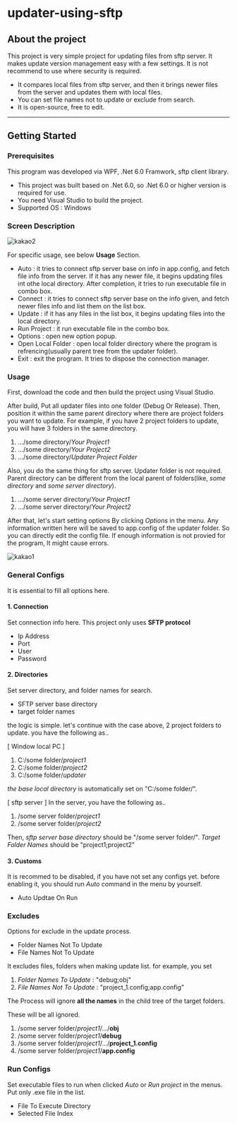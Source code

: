 # updater-using-sftp

## About the project

This project is very simple project for updating files from sftp server.
It makes update version management easy with a few settings.
It is not recommend to use where security is required.

+ It compares local files from sftp server, and then it brings newer files from the server and updates them with local files.
+ You can set file names not to update or exclude from search.
+ It is open-source, free to edit.

---
## Getting Started

### Prerequisites

This program was developed via WPF, .Net 6.0 Framwork, sftp client library.

+ This project was built based on .Net 6.0, so .Net 6.0 or higher version is required for use.
+ You need Visual Studio to build the project.
+ Supported OS : Windows

### Screen Description

![kakao2](https://user-images.githubusercontent.com/92710478/162603839-c111c55d-633e-4706-bc52-7889fc8204d9.png)

For specific usage, see below __Usage__ Section.

+ Auto : it tries to connect sftp server base on info in app.config, and fetch file info from the server. If it has any newer file, it begins updating files int othe local directory. After completion, it tries to run executable file in combo box.
+ Connect : it tries to connect sftp server base on the info given, and fetch newer files info and list them on the list box.
+ Update : if it has any files in the list box, it begins updating files into the local directory.
+ Run Project : it run executable file in the combo box.
+ Options : open new option popup.
+ Open Local Folder : open local folder directory where the program is refrencing(usually parent tree from the updater folder).
+ Exit : exit the program. It tries to dispose the connection manager.

### Usage

First, download the code and then build the project using Visual Studio.

After build, Put all updater files into one folder (Debug Or Release). 
Then, position it within the same parent directory where there are project folders you want to update.
For example, if you have 2 project folders to update, you will have 3 folders in the same directory.

1. .../some directory/_Your Project1_
2. .../some directory/_Your Project2_
3. .../some directory/_Updater Project Folder_

Also, you do the same thing for sftp server. 
Updater folder is not required. Parent directory can be different from the local parent of folders(like, _some directory_ and _some server directory_).

1. .../some server directory/_Your Project1_
2. .../some server directory/_Your Project2_

After that, let's start setting options By clicking _Options_ in the menu.
Any information written here will be saved to app.config of the updater folder. So you can directly edit the config file.
If enough information is not provied for the program, It might cause errors.

![kakao1](https://user-images.githubusercontent.com/92710478/162604573-f848165d-754a-47a0-a6b8-c3ae364c375a.png)

### General Configs

It is essential to fill all options here. 

#### 1. Connection
Set connection info here. This project only uses __SFTP protocol__

+ Ip Address
+ Port 
+ User
+ Password

#### 2. Directories
Set server directory, and folder names for search. 

+ SFTP server base directory
+ target folder names

the logic is simple. let's continue with the case above, 2 project folders to update.
you have the following as.. 

[ Window local PC ] 
1. C:/some folder/_project1_
2. C:/some folder/_project2_
3. C:/some folder/_updater_

_the base local directory_ is automatically set on "C:/some folder/".

[ sftp server ]
In the server, you have the following as..

1. /some server folder/_project1_
2. /some server folder/_project2_

Then, _sftp server base directory_ should be "/some server folder/".
_Target Folder Names_ should be "project1;project2"

#### 3. Customs
It is recommed to be disabled, if you have not set any configs yet.
before enabling it, you should run _Auto_ command in the menu by yourself.

+ Auto Updtae On Run

### Excludes
Options for exclude in the update process.

+ Folder Names Not To Update
+ File Names Not To Update

It excludes files, folders when making update list.
for example, you set
1. _Folder Names To Update_ : "debug;obj"
2. _File Names Not To Update_ : "project_1.config;app.config"

The Process will ignore __all the names__ in the child tree of the target folders.

These will be all ignored.

1. /some server folder/_project1_/.../__obj__
2. /some server folder/_project1_/__debug__
3. /some server folder/_project1_/.../__project_1.config__
4. /some server folder/_project1_/__app.config__

### Run Configs
Set executable files to run when clicked _Auto_ or _Run project_ in the menus.
Put only .exe file in the list.

+ File To Execute Directory
+ Selected File Index












